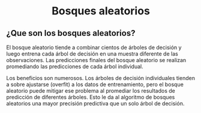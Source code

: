 # <p align="center" > Bosques aleatorios </p> 

## ¿Que son los bosques aleatorios?

<p> El bosque aleatorio tiende a combinar cientos de árboles de decisión y luego entrena cada árbol de decisión en una muestra diferente de las observaciones.
Las predicciones finales del bosque aleatorio se realizan promediando las predicciones de cada árbol individual.</p> 
<p> Los beneficios son numerosos. Los árboles de decisión individuales tienden a sobre ajustarse (overfit) a los datos de entrenamiento, pero el bosque aleatorio puede mitigar ese problema al promediar los resultados de predicción de diferentes árboles. Esto le da al algoritmo de bosques aleatorios una mayor precisión predictiva que un solo árbol de decisión.</p> 

